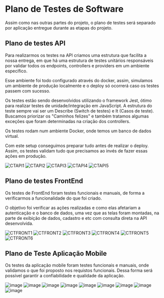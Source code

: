 # Plano de Testes de Software

Assim como nas outras partes do projeto, o plano de testes será separado por aplicação entregue durante as etapas do projeto.

## Plano de testes API

Para realizarmos os testes na API criamos uma estrutura que facilita a nossa entrega, em que há uma estrutura de testes unitários responsáveis por validar todos os endpoints, controllers e providers em um ambiente específico.

Esse ambiente foi todo configurado através do docker, assim, simulamos um ambiente de produção localmente e o deploy só ocorrerá caso os testes passem com sucesso.

Os testes estão sendo desenvolvidos utilizando o framework Jest, ótimo para realizar testes de unidade/integração em JavaScript. A estrutura do teste sempre vai ser um Describe (Switch de testes) e It (Casos de teste). Buscamos priorizar os "Caminhos felizes" e também tratamos algumas exceções que foram determinadas na criação dos controllers.

Os testes rodam num ambiente Docker, onde temos um banco de dados virtual. 

Com este setup conseguimos preparar tudo antes de realizar o deploy. Assim, os testes validam tudo que precisamos ao invés de fazer essas ações em produção.

![CTAPI1](./img/CT1-1.png)
![CTAPI2](./img/CT1-2.png)
![CTAPI3](./img/CT1-3.png)
![CTAPI4](./img/CT1-4.png)
![CTAPI5](./img/CT1-5.png)

## Plano de testes FrontEnd

Os testes de FrontEnd foram testes funcionais e manuais, de forma a verificarmos a funcionalidade do que foi criado. 

O objetivo foi verificar as ações realizadas e como elas afetariam a autenticação e o banco de dados, uma vez que as telas foram montadas, na parte de exibição de dados, cadastro e etc com consulta direta na API desenvolvida.


![CTFRONT1](./img/ct01-front.png)
![CTFRONT2](./img/ct02-front.png)
![CTFRONT3](./img/ct03-front.png)
![CTFRONT4](./img/ct04-front.png)
![CTFRONT5](./img/ct05-front.png)
![CTFRONT6](./img/ct16frontend.png)



## Plano de Teste Aplicação Mobile

Os testes da aplicação mobile foram testes funcionais e manuais, onde validamos o que foi proposto nos requistos funcionais.
Dessa forma será possível garantir a confiabilidade e qualidade da aplicação.

![image](https://github.com/ICEI-PUC-Minas-PMV-ADS/pmv-ads-2023-2-e4-proj-dad-t3-1999-burguer/assets/103429022/8ba743e6-0751-4aa1-b3c7-5e6e50c2825d)
![image](https://github.com/ICEI-PUC-Minas-PMV-ADS/pmv-ads-2023-2-e4-proj-dad-t3-1999-burguer/assets/103429022/a2f4bf85-2c5f-48c7-9e4b-6a3257d26997)
![image](https://github.com/ICEI-PUC-Minas-PMV-ADS/pmv-ads-2023-2-e4-proj-dad-t3-1999-burguer/assets/103429022/1d97b668-e430-45aa-8055-e8a7956a03f5)
![image](https://github.com/ICEI-PUC-Minas-PMV-ADS/pmv-ads-2023-2-e4-proj-dad-t3-1999-burguer/assets/103429022/5a60be5e-e47b-45bc-98e4-ef0a3670155c)
![image](https://github.com/ICEI-PUC-Minas-PMV-ADS/pmv-ads-2023-2-e4-proj-dad-t3-1999-burguer/assets/103429022/320d2aa2-abad-4527-887b-24164910bc61)
![image](https://github.com/ICEI-PUC-Minas-PMV-ADS/pmv-ads-2023-2-e4-proj-dad-t3-1999-burguer/assets/103429022/c43d0684-4c85-4228-bdb1-1983f995adfa)
![image](https://github.com/ICEI-PUC-Minas-PMV-ADS/pmv-ads-2023-2-e4-proj-dad-t3-1999-burguer/assets/103429022/e0b7b9e7-c274-4150-be6f-179ef1785c3a)
![image](https://github.com/ICEI-PUC-Minas-PMV-ADS/pmv-ads-2023-2-e4-proj-dad-t3-1999-burguer/assets/103429022/e157df54-4b4c-45fa-8898-4164b4b13fd4)
![image](https://github.com/ICEI-PUC-Minas-PMV-ADS/pmv-ads-2023-2-e4-proj-dad-t3-1999-burguer/assets/103429022/2a212262-f374-437b-adca-1c44708d288f)
